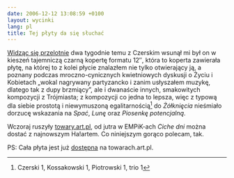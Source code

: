 ```yaml
---
date: 2006-12-12 13:08:59 +0100
layout: wycinki
lang: pl
title: Tej płyty da się słuchać
---
```


[Widząc się przelotnie](http://czerski.art.pl/?n=418 'ej, ziom, Warszawa da się lubić…') dwa tygodnie temu z Czerskim wsunął mi był on w kieszeń tajemniczą czarną kopertę formatu 12″, która to koperta zawierała płytę, na której to z kolei płycie znalazłem nie tylko otwierający ją, a poznany podczas mroczno-cynicznych kwietniowych dyskusji o Życiu i Kobietach „wokal nagrywany partyzancko i zanim usłyszałem muzykę, dlatego tak z dupy brzmiący”, ale i dwanaście innych, smakowitych kompozycji z Trójmiasta; z kompozycji co jedna to lepsza, więc z typową dla siebie prostotą i niewymuszoną egalitarnością[^1] do <cite>Żółknięcia</cite> nieśmiało dorzucę wskazania na <cite>Spać</cite>, <cite>Lunę</cite> oraz <cite>Piosenkę potencjalną</cite>.

Wczoraj ruszyły [towary.art.pl](http://towary.art.pl/ 'Kossakowski, Piotrowski, towar zastępczy, Czerski'), od jutra w EMPiK-ach <cite>Ciche dni</cite> można dostać z najnowszym Ha!artem. Co niniejszym gorąco polecam, tak.

PS: Cała płyta jest już [dostępna](http://towary.art.pl/ciche-dni/ 'po remiksach ich poznacie') na towarach.art.pl.

[^1]: Czerski 1, Kossakowski 1, Piotrowski 1, trio 1
